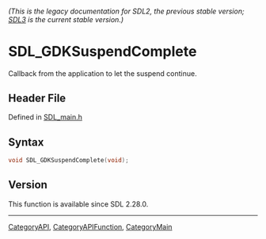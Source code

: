 ###### (This is the legacy documentation for SDL2, the previous stable version; [SDL3](https://wiki.libsdl.org/SDL3/) is the current stable version.)
# SDL_GDKSuspendComplete

Callback from the application to let the suspend continue.

## Header File

Defined in [SDL_main.h](https://github.com/libsdl-org/SDL/blob/SDL2/include/SDL_main.h)

## Syntax

```c
void SDL_GDKSuspendComplete(void);
```

## Version

This function is available since SDL 2.28.0.

----
[CategoryAPI](CategoryAPI), [CategoryAPIFunction](CategoryAPIFunction), [CategoryMain](CategoryMain)

